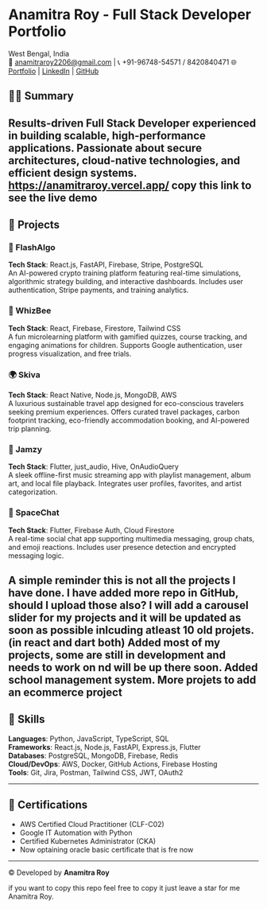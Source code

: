 # Anamitra Roy - Full Stack Developer Portfolio

West Bengal, India  
📧 anamitraroy2206@gmail.com | 📞 +91-96748-54571  / 8420840471
🌐 [Portfolio](https://anamitraroy.vercel.app/) | [LinkedIn](https://www.linkedin.com/in/anamitra-roy-6937a42a5/) | [GitHub](https://github.com/Anamitraroy22)

## 👨‍💻 Summary
Results-driven Full Stack Developer experienced in building scalable, high-performance applications. Passionate about secure architectures, cloud-native technologies, and efficient design systems.
https://anamitraroy.vercel.app/  copy this link to see the live  demo 
---

## 🚀 Projects

### 🔷 FlashAlgo
**Tech Stack**: React.js, FastAPI, Firebase, Stripe, PostgreSQL  
An AI-powered crypto training platform featuring real-time simulations, algorithmic strategy building, and interactive dashboards. Includes user authentication, Stripe payments, and training analytics.

### 🐝 WhizBee
**Tech Stack**: React, Firebase, Firestore, Tailwind CSS  
A fun microlearning platform with gamified quizzes, course tracking, and engaging animations for children. Supports Google authentication, user progress visualization, and free trials.

### 🌍 Skiva
**Tech Stack**: React Native, Node.js, MongoDB, AWS  
A luxurious sustainable travel app designed for eco-conscious travelers seeking premium experiences. Offers curated travel packages, carbon footprint tracking, eco-friendly accommodation booking, and AI-powered trip planning.

### 🎵 Jamzy
**Tech Stack**: Flutter, just_audio, Hive, OnAudioQuery  
A sleek offline-first music streaming app with playlist management, album art, and local file playback. Integrates user profiles, favorites, and artist categorization.

### 💬 SpaceChat
**Tech Stack**: Flutter, Firebase Auth, Cloud Firestore  
A real-time social chat app supporting multimedia messaging, group chats, and emoji reactions. Includes user presence detection and encrypted messaging logic.


A simple reminder this is not all the projects I have done.
I have added more repo in GitHub, should I upload those also?
I will add a carousel slider for my projects and it will be updated as soon as possible inlcuding atleast 10 old projets.(in react and dart both)
Added most of my projects, some are still in development and needs to work on nd will be up there soon.
Added school management system.
More projets to add an ecommerce project 
---

## 🧠 Skills
**Languages**: Python, JavaScript, TypeScript, SQL  
**Frameworks**: React.js, Node.js, FastAPI, Express.js, Flutter  
**Databases**: PostgreSQL, MongoDB, Firebase, Redis  
**Cloud/DevOps**: AWS, Docker, GitHub Actions, Firebase Hosting  
**Tools**: Git, Jira, Postman, Tailwind CSS, JWT, OAuth2

---


## 🏅 Certifications
- AWS Certified Cloud Practitioner (CLF-C02)
- Google IT Automation with Python
- Certified Kubernetes Administrator (CKA)
- Now optaining oracle basic certificate that is fre now
---

© Developed by **Anamitra Roy**


if you want to copy this repo feel free to copy it just leave a star for me Anamitra Roy.

